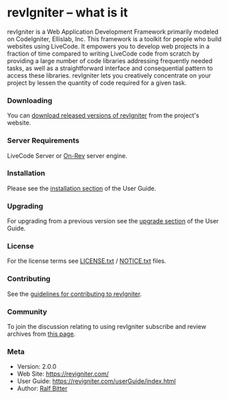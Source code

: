 # revIgniter – what is it

revIgniter is a Web Application Development Framework primarily modeled on CodeIgniter, Ellislab, Inc. This framework is a toolkit for people who build websites using LiveCode. It empowers you to develop web projects in a fraction of time compared to writing LiveCode code from scratch by providing a large number of code libraries addressing frequently needed tasks, as well as a straightforward interface and consequential pattern to access these libraries. revIgniter lets you creatively concentrate on your project by lessen the quantity of code required for a given task.

### Downloading

You can [download released versions of revIgniter](http://revigniter.com/) from the project's website.

### Server Requirements

LiveCode Server or [On-Rev](http://www.on-rev.com/) server engine.

### Installation

Please see the [installation section](http://revigniter.com/userGuide/installation/index.html) of the User Guide.

### Upgrading

For upgrading from a previous version see the [upgrade section](http://revigniter.com/userGuide/installation/upgrading.html) of the User Guide.

### License

For the license terms see [LICENSE.txt](LICENSE.txt) / [NOTICE.txt](NOTICE.txt) files.

### Contributing

See the [guidelines for contributing to revIgniter](CONTRIBUTING.md).

### Community

To join the discussion relating to using revIgniter subscribe and review archives from [this page](http://lists.livecodejournal.com/listinfo.cgi/revigniter-livecodejournal.com).
	

### Meta

- Version: 2.0.0
- Web Site: https://revigniter.com/
- User Guide: https://revigniter.com/userGuide/index.html
- Author:  [Ralf Bitter](mailto:rabit@revigniter.com)


